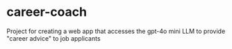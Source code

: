 # career-coach
Project for creating a web app that accesses the gpt-4o mini LLM to provide "career advice" to job applicants
